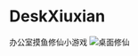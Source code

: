# DeskXiuxian
办公室摸鱼修仙小游戏
![桌面修仙](https://github.com/HuYuAI/DeskXiuxian/assets/101235540/8a9760e4-e3cc-419c-9eee-c638139da018)
